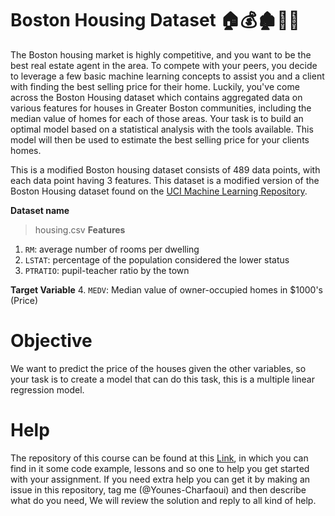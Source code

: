 # Boston Housing Dataset 🏠💰🏚📏💲

The Boston housing market is highly competitive, and you want to be the best real estate agent in the area. To compete with your peers, you decide to leverage a few basic machine learning concepts to assist you and a client with finding the best selling price for their home. Luckily, you\'ve come across the Boston Housing dataset which contains aggregated data on various features for houses in Greater Boston communities, including the median value of homes for each of those areas. Your task is to build an optimal model based on a statistical analysis with the tools available. This model will then be used to estimate the best selling price for your clients homes. 

This is a modified Boston housing dataset consists of 489 data points, with each data point having 3 features. This dataset is a modified version of the Boston Housing dataset found on the [UCI Machine Learning Repository](https://archive.ics.uci.edu/ml/datasets/Housing).

**Dataset name** 
> housing.csv
**Features**
1.  `RM`: average number of rooms per dwelling
2. `LSTAT`: percentage of the population considered the lower status
3. `PTRATIO`: pupil-teacher ratio by the town

**Target Variable**
4. `MEDV`: Median value of owner-occupied homes in $1000's (Price)

# Objective

We want to predict the price of the houses given the other variables, so your task is to create a model that can do this task, this is a multiple linear regression model.

# Help

The repository of this course can be found at this [Link](https://github.com/Younes-Charfaoui/Machine-Learning-Beginner-Course), in which you can find in it some code example, lessons and so one to help you get started with your assignment. If you need extra help you can get it by making an issue in this repository, tag me (@Younes-Charfaoui) and then describe what do you need, We will review the solution and reply to all kind of help.
